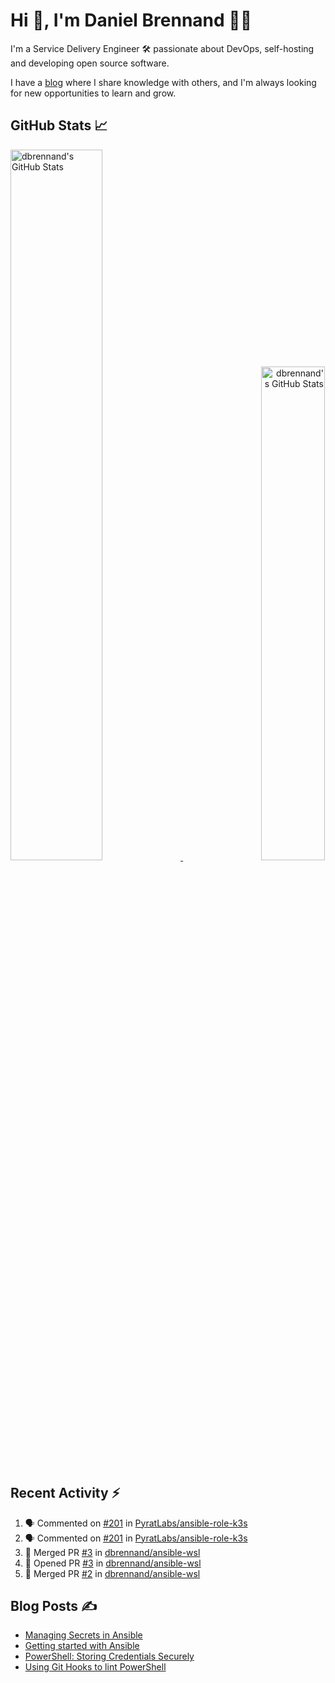 # Hi 👋, I'm Daniel Brennand 👨‍💻

I'm a Service Delivery Engineer 🛠 passionate about DevOps, self-hosting and developing open source software.

I have a [blog](https://danielbrennand.com/blog/) where I share knowledge with others, and I'm always looking for new opportunities to learn and grow.

## GitHub Stats 📈

<p>
    <a align="left" href="https://github.com/dbrennand/dbrennand">
        <img alt="dbrennand's GitHub Stats"  width="54%" src="https://github-readme-stats-dbrennand.vercel.app/api?username=dbrennand&show_icons=true&count_private=true&hide_border=true&theme=dark">
    </a>
    <a align="right" href="https://github.com/dbrennand/dbrennand">
        <img alt="dbrennand's GitHub Stats"  width="45%" src="https://github-readme-stats-dbrennand.vercel.app/api/top-langs/?username=dbrennand&hide_border=true&layout=compact&theme=dark">
    </a>
</p>

## Recent Activity ⚡

<!--START_SECTION:activity-->
1. 🗣 Commented on [#201](https://github.com/PyratLabs/ansible-role-k3s/issues/201) in [PyratLabs/ansible-role-k3s](https://github.com/PyratLabs/ansible-role-k3s)
2. 🗣 Commented on [#201](https://github.com/PyratLabs/ansible-role-k3s/issues/201) in [PyratLabs/ansible-role-k3s](https://github.com/PyratLabs/ansible-role-k3s)
3. 🎉 Merged PR [#3](https://github.com/dbrennand/ansible-wsl/pull/3) in [dbrennand/ansible-wsl](https://github.com/dbrennand/ansible-wsl)
4. 💪 Opened PR [#3](https://github.com/dbrennand/ansible-wsl/pull/3) in [dbrennand/ansible-wsl](https://github.com/dbrennand/ansible-wsl)
5. 🎉 Merged PR [#2](https://github.com/dbrennand/ansible-wsl/pull/2) in [dbrennand/ansible-wsl](https://github.com/dbrennand/ansible-wsl)
<!--END_SECTION:activity-->

## Blog Posts ✍

<!-- BLOG-POST-LIST:START -->
- [Managing Secrets in Ansible](https://danielbrennand.com/blog/managing-secrets-in-ansible/)
- [Getting started with Ansible](https://danielbrennand.com/blog/getting-started-ansible/)
- [PowerShell: Storing Credentials Securely](https://danielbrennand.com/blog/powershell-storing-credentials/)
- [Using Git Hooks to lint PowerShell](https://danielbrennand.com/blog/git-hook-powershell/)
<!-- BLOG-POST-LIST:END -->

